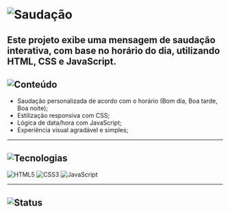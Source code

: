 # ![Saudação](https://img.shields.io/badge/Sauda%C3%A7%C3%A3o-Mensagem%20de%20Boas%20Vindas-6A0DAD?style=for-the-badge&logo=github&logoColor=white)

Este projeto exibe uma mensagem de saudação interativa, com base no horário do dia, utilizando HTML, CSS e JavaScript.
---

## ![Conteúdo](https://img.shields.io/badge/O%20que%20tem%20aqui-Interface%20din%C3%A2mica-000000?style=for-the-badge)

- Saudação personalizada de acordo com o horário (Bom dia, Boa tarde, Boa noite);
- Estilização responsiva com CSS;
- Lógica de data/hora com JavaScript;
- Experiência visual agradável e simples;

---

## ![Tecnologias](https://img.shields.io/badge/Tecnologias%20usadas-Front%20End-6A0DAD?style=for-the-badge)

![HTML5](https://img.shields.io/badge/HTML5-000000?style=for-the-badge&logo=html5&logoColor=white)
![CSS3](https://img.shields.io/badge/CSS3-6A0DAD?style=for-the-badge&logo=css3&logoColor=white)
![JavaScript](https://img.shields.io/badge/JavaScript-000000?style=for-the-badge&logo=javascript&logoColor=white)

---

## ![Status](https://img.shields.io/badge/Status-Conclu%C3%ADdo-6A0DAD?style=for-the-badge)
